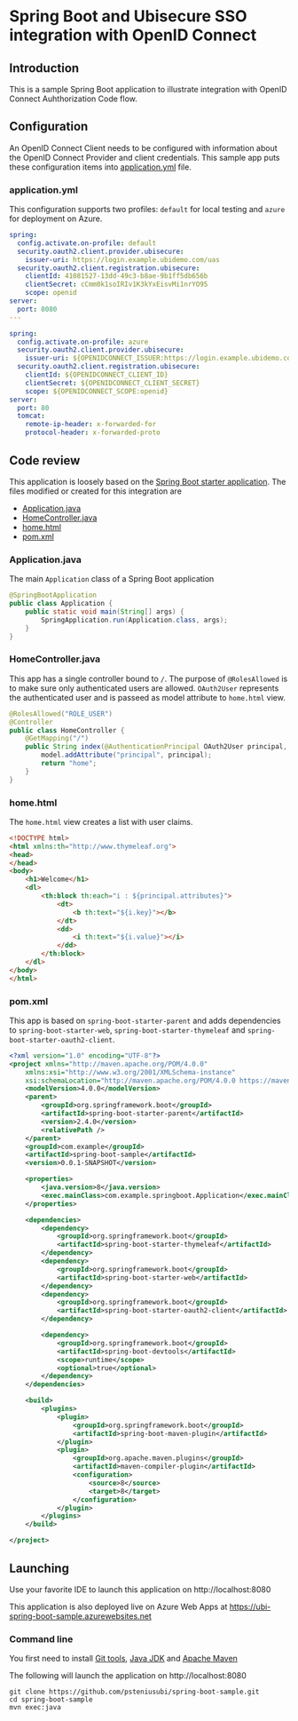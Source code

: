 # Spring Boot and Ubisecure SSO integration with OpenID Connect

## Introduction

This is a sample Spring Boot application to illustrate integration with OpenID Connect Auhthorization Code flow. 

## Configuration

An OpenID Connect Client needs to be configured with information about the OpenID Connect Provider and client credentials. This sample app puts these configuration items into [application.yml](src/main/resources/application.yml) file.

### application.yml

This configuration supports two profiles: `default` for local testing and `azure` for deployment on Azure.

```yml
spring:
  config.activate.on-profile: default
  security.oauth2.client.provider.ubisecure:
    issuer-uri: https://login.example.ubidemo.com/uas
  security.oauth2.client.registration.ubisecure:
    clientId: 41081527-13dd-49c3-b8ae-9b1ff5db656b
    clientSecret: cCmm0k1soIRIv1K3kYxEisvMi1nrYO95
    scope: openid
server:
  port: 8080
---

spring:
  config.activate.on-profile: azure
  security.oauth2.client.provider.ubisecure:
    issuer-uri: ${OPENIDCONNECT_ISSUER:https://login.example.ubidemo.com/uas}
  security.oauth2.client.registration.ubisecure:
    clientId: ${OPENIDCONNECT_CLIENT_ID}
    clientSecret: ${OPENIDCONNECT_CLIENT_SECRET}
    scope: ${OPENIDCONNECT_SCOPE:openid}
server:
  port: 80
  tomcat:
    remote-ip-header: x-forwarded-for
    protocol-header: x-forwarded-proto
```

## Code review

This application is loosely based on the [Spring Boot starter application](https://github.com/spring-guides/gs-spring-boot). The files modified or created for this integration are

* [Application.java](src/main/java/com/example/springboot/Application.java)
* [HomeController.java](src/main/java/com/example/springboot/HomeController.java)
* [home.html](src/main/resources/templates/home.html)
* [pom.xml](pom.xml)

### Application.java

The main `Application` class of a Spring Boot application

```java
@SpringBootApplication
public class Application {
	public static void main(String[] args) {
		SpringApplication.run(Application.class, args);
	}
}
```

### HomeController.java

This app has a single controller bound to `/`. The purpose of `@RolesAllowed` is to make sure only authenticated users are allowed. `OAuth2User` represents the authenticated user and is passeed as model attribute to `home.html` view.

```java
@RolesAllowed("ROLE_USER")
@Controller
public class HomeController {
	@GetMapping("/")
	public String index(@AuthenticationPrincipal OAuth2User principal, Model model) {
		model.addAttribute("principal", principal);
		return "home";
	}
}
```

### home.html

The `home.html` view creates a list with user claims.

```html
<!DOCTYPE html>
<html xmlns:th="http://www.thymeleaf.org">
<head>
</head>
<body>
	<h1>Welcome</h1>
	<dl>
		<th:block th:each="i : ${principal.attributes}">
			<dt>
				<b th:text="${i.key}"></b>
			</dt>
			<dd>
				<i th:text="${i.value}"></i>
			</dd>
		</th:block>
	</dl>
</body>
</html>
```

### pom.xml

This app is based on `spring-boot-starter-parent` and adds dependencies to `spring-boot-starter-web`, `spring-boot-starter-thymeleaf` and `spring-boot-starter-oauth2-client`.

```xml
<?xml version="1.0" encoding="UTF-8"?>
<project xmlns="http://maven.apache.org/POM/4.0.0"
	xmlns:xsi="http://www.w3.org/2001/XMLSchema-instance"
	xsi:schemaLocation="http://maven.apache.org/POM/4.0.0 https://maven.apache.org/xsd/maven-4.0.0.xsd">
	<modelVersion>4.0.0</modelVersion>
	<parent>
		<groupId>org.springframework.boot</groupId>
		<artifactId>spring-boot-starter-parent</artifactId>
		<version>2.4.0</version>
		<relativePath />
	</parent>
	<groupId>com.example</groupId>
	<artifactId>spring-boot-sample</artifactId>
	<version>0.0.1-SNAPSHOT</version>

	<properties>
		<java.version>8</java.version>
		<exec.mainClass>com.example.springboot.Application</exec.mainClass>
	</properties>

	<dependencies>
		<dependency>
			<groupId>org.springframework.boot</groupId>
			<artifactId>spring-boot-starter-thymeleaf</artifactId>
		</dependency>
		<dependency>
			<groupId>org.springframework.boot</groupId>
			<artifactId>spring-boot-starter-web</artifactId>
		</dependency>
		<dependency>
			<groupId>org.springframework.boot</groupId>
			<artifactId>spring-boot-starter-oauth2-client</artifactId>
		</dependency>

		<dependency>
			<groupId>org.springframework.boot</groupId>
			<artifactId>spring-boot-devtools</artifactId>
			<scope>runtime</scope>
			<optional>true</optional>
		</dependency>
	</dependencies>

	<build>
		<plugins>
			<plugin>
				<groupId>org.springframework.boot</groupId>
				<artifactId>spring-boot-maven-plugin</artifactId>
			</plugin>
			<plugin>
				<groupId>org.apache.maven.plugins</groupId>
				<artifactId>maven-compiler-plugin</artifactId>
				<configuration>
					<source>8</source>
					<target>8</target>
				</configuration>
			</plugin>
		</plugins>
	</build>

</project>
```

## Launching

Use your favorite IDE to launch this application on http://localhost:8080

This application is also deployed live on Azure Web Apps at https://ubi-spring-boot-sample.azurewebsites.net

### Command line

You first need to install [Git tools](https://git-scm.com/downloads), [Java JDK](https://github.com/AdoptOpenJDK/openjdk8-upstream-binaries/releases) and [Apache Maven](https://maven.apache.org/install.html)

The following will launch the application on http://localhost:8080

```
git clone https://github.com/psteniusubi/spring-boot-sample.git
cd spring-boot-sample
mvn exec:java
```
